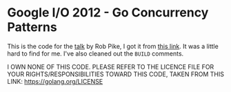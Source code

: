 # Google I/O 2012 - Go Concurrency Patterns
This is the code for the [talk](https://www.youtube.com/watch?v=f6kdp27TYZs) by Rob Pike, I got it from [this link](https://talks.golang.org/2012/concurrency/support). It was a little hard to find for me. I've also cleaned out the `BUILD` comments.

I OWN NONE OF THIS CODE. PLEASE REFER TO THE LICENCE FILE FOR YOUR RIGHTS/RESPONSIBILITIES TOWARD THIS CODE, TAKEN FROM THIS LINK: https://golang.org/LICENSE
